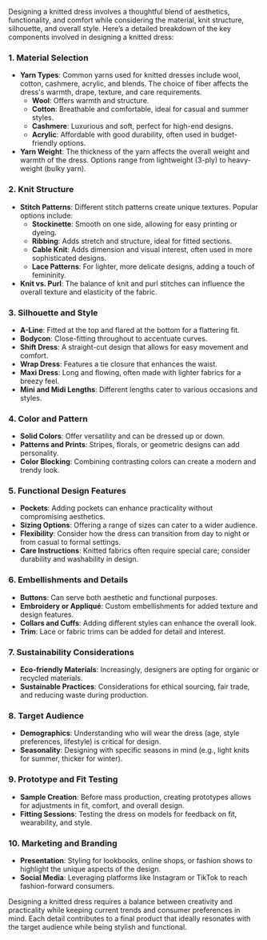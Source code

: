 Designing a knitted dress involves a thoughtful blend of aesthetics, functionality, and comfort while considering the material, knit structure, silhouette, and overall style. Here’s a detailed breakdown of the key components involved in designing a knitted dress:

### 1. **Material Selection**
   - **Yarn Types**: Common yarns used for knitted dresses include wool, cotton, cashmere, acrylic, and blends. The choice of fiber affects the dress's warmth, drape, texture, and care requirements.
     - **Wool**: Offers warmth and structure.
     - **Cotton**: Breathable and comfortable, ideal for casual and summer styles.
     - **Cashmere**: Luxurious and soft, perfect for high-end designs.
     - **Acrylic**: Affordable with good durability, often used in budget-friendly options.
   - **Yarn Weight**: The thickness of the yarn affects the overall weight and warmth of the dress. Options range from lightweight (3-ply) to heavy-weight (bulky yarn).

### 2. **Knit Structure**
   - **Stitch Patterns**: Different stitch patterns create unique textures. Popular options include:
     - **Stockinette**: Smooth on one side, allowing for easy printing or dyeing.
     - **Ribbing**: Adds stretch and structure, ideal for fitted sections.
     - **Cable Knit**: Adds dimension and visual interest, often used in more sophisticated designs.
     - **Lace Patterns**: For lighter, more delicate designs, adding a touch of femininity.
   - **Knit vs. Purl**: The balance of knit and purl stitches can influence the overall texture and elasticity of the fabric.

### 3. **Silhouette and Style**
   - **A-Line**: Fitted at the top and flared at the bottom for a flattering fit.
   - **Bodycon**: Close-fitting throughout to accentuate curves.
   - **Shift Dress**: A straight-cut design that allows for easy movement and comfort.
   - **Wrap Dress**: Features a tie closure that enhances the waist.
   - **Maxi Dress**: Long and flowing, often made with lighter fabrics for a breezy feel.
   - **Mini and Midi Lengths**: Different lengths cater to various occasions and styles.

### 4. **Color and Pattern**
   - **Solid Colors**: Offer versatility and can be dressed up or down.
   - **Patterns and Prints**: Stripes, florals, or geometric designs can add personality.
   - **Color Blocking**: Combining contrasting colors can create a modern and trendy look.

### 5. **Functional Design Features**
   - **Pockets**: Adding pockets can enhance practicality without compromising aesthetics.
   - **Sizing Options**: Offering a range of sizes can cater to a wider audience.
   - **Flexibility**: Consider how the dress can transition from day to night or from casual to formal settings.
   - **Care Instructions**: Knitted fabrics often require special care; consider durability and washability in design.

### 6. **Embellishments and Details**
   - **Buttons**: Can serve both aesthetic and functional purposes.
   - **Embroidery or Appliqué**: Custom embellishments for added texture and design features.
   - **Collars and Cuffs**: Adding different styles can enhance the overall look.
   - **Trim**: Lace or fabric trims can be added for detail and interest.

### 7. **Sustainability Considerations**
   - **Eco-friendly Materials**: Increasingly, designers are opting for organic or recycled materials.
   - **Sustainable Practices**: Considerations for ethical sourcing, fair trade, and reducing waste during production.

### 8. **Target Audience**
   - **Demographics**: Understanding who will wear the dress (age, style preferences, lifestyle) is critical for design.
   - **Seasonality**: Designing with specific seasons in mind (e.g., light knits for summer, thicker for winter).

### 9. **Prototype and Fit Testing**
   - **Sample Creation**: Before mass production, creating prototypes allows for adjustments in fit, comfort, and overall design.
   - **Fitting Sessions**: Testing the dress on models for feedback on fit, wearability, and style.

### 10. **Marketing and Branding**
   - **Presentation**: Styling for lookbooks, online shops, or fashion shows to highlight the unique aspects of the design.
   - **Social Media**: Leveraging platforms like Instagram or TikTok to reach fashion-forward consumers.

Designing a knitted dress requires a balance between creativity and practicality while keeping current trends and consumer preferences in mind. Each detail contributes to a final product that ideally resonates with the target audience while being stylish and functional.